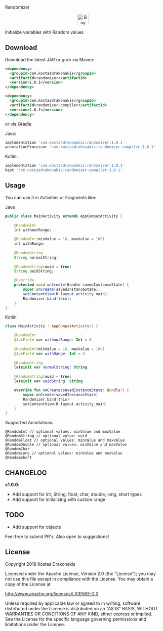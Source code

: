 Randomizer

<p align="center"><a href='https://ko-fi.com/Z8Z4XWSM' target='_blank'><img height='36' style='border:0px;height:36px;' src='https://az743702.vo.msecnd.net/cdn/kofi4.png?v=2' border='0' alt='Buy Me a Coffee at ko-fi.com' /></a></p>

Initialize variables with Random values

Download
--------

Download the latest JAR or grab via Maven:
```xml
<dependency>
  <groupId>com.kostasdrakonakis</groupId>
  <artifactId>randomizer</artifactId>
  <version>1.0.1</version>
</dependency>
```
```xml
<dependency>
  <groupId>com.kostasdrakonakis</groupId>
  <artifactId>randomizer-compiler</artifactId>
  <version>1.0.1</version>
</dependency>
```

or via Gradle: 

Java:
```groovy
implementation 'com.kostasdrakonakis:randomizer:1.0.1'
annotationProcessor 'com.kostasdrakonakis:randomizer-compiler:1.0.1'
```

Kotlin:
```groovy
implementation 'com.kostasdrakonakis:randomizer:1.0.1'
kapt 'com.kostasdrakonakis:randomizer-compiler:1.0.1'
```
Usage
-----

You can use it in Activities or Fragments like:

Java

```java
public class MainActivity extends AppCompatActivity {
    
    @RandomInt
    int withoutRange;
    
    @RandomInt(minValue = 10, maxValue = 100)
    int withRange;
    
    @RandomString
    String normalString;
    
    @RandomString(uuid = true)
    String uuidString;

    @Override
    protected void onCreate(Bundle savedInstanceState) {
        super.onCreate(savedInstanceState);
        setContentView(R.layout.activity_main);
        Randomizer.bind(this);
    }
}
```

Kotlin

```kotlin
class MainActivity : AppCompatActivity() {

    @RandomInt
    @JvmField var withoutRange: Int = 0
    
    @RandomInt(minValue = 10, maxValue = 100)
    @JvmField var withRange: Int = 0
    
    @RandomString
    lateinit var normalString: String
    
    @RandomString(uuid = true)
    lateinit var uuidString: String

    override fun onCreate(savedInstanceState: Bundle?) {
        super.onCreate(savedInstanceState)
        Randomizer.bind(this)
        setContentView(R.layout.activity_main)
    }
}
```

Supported Annotations:
```text
@RandomInt // optional values: minValue and maxValue
@RandomString // optional value: uuid
@RandomFloat // optional values: minValue and maxValue
@RandomDouble // optional values: minValue and maxValue
@RandomChar 
@RandomLong // optional values: minValue and maxValue
@RandomShort
```

CHANGELOG
----
**v1.0.0**:
* Add support for int, String, float, char, double, long, short types
* Add support for initializing with custom range

TODO
----
+ Add support for objects

Feel free to submit PR's. Also open to suggestions!

License
-------

 Copyright 2018 Kostas Drakonakis

 Licensed under the Apache License, Version 2.0 (the "License");
 you may not use this file except in compliance with the License.
 You may obtain a copy of the License at

 http://www.apache.org/licenses/LICENSE-2.0

 Unless required by applicable law or agreed to in writing, software
 distributed under the License is distributed on an "AS IS" BASIS,
 WITHOUT WARRANTIES OR CONDITIONS OF ANY KIND, either express or implied.
 See the License for the specific language governing permissions and
 limitations under the License.
